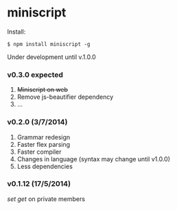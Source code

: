 miniscript
====

Install:
```shell
$ npm install miniscript -g
```

Under development until v.1.0.0

### v0.3.0 expected
1. ~~Miniscript on web~~
2. Remove js-beautifier dependency
3. ...

### v0.2.0 (3/7/2014)
1. Grammar redesign
2. Faster flex parsing
3. Faster compiler
4. Changes in language (syntax may change until v1.0.0)
5. Less dependencies

### v0.1.12 (17/5/2014)

*set get* on private members
